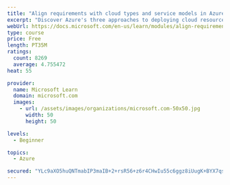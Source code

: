 ```yaml
---
title: "Align requirements with cloud types and service models in Azure"
excerpt: "Discover Azure's three approaches to deploying cloud resources -- public, private, and hybrid -- and learn the difference each makes in your Azure services."
webUrl: https://docs.microsoft.com/en-us/learn/modules/align-requirements-in-azure/
type: course
price: Free
length: PT35M
ratings:
  count: 8269
  average: 4.755472
heat: 55

provider:
  name: Microsoft Learn
  domain: microsoft.com
  images:
    - url: /assets/images/organizations/microsoft.com-50x50.jpg
      width: 50
      height: 50

levels:
  - Beginner

topics:
  - Azure

secured: "YLc9aXO5huQNTmabIP3maIB+2+rsR56+z6r4CHwIu55c6ggz8iUugK+BYX7qsvIoZOieqzuibK6yZQx5g0s2PZ/NoyEsoT6Luq+UB0y1Di1UdjUvkdPOowmnB0Mon1BzjwpbMfAbXYeKI6k0OwTl3lM9XkwR7aleRgg/LzejfP4bN29JjNdhZu3lU01T08trCEK6f7Ia+wazYpyX9mH0yQOzydn6121Jv9g7chPgHav9K7m8VOU7g1FpkL6Tu1ofrgG+WeWX8Cl2VYEBUUp/XCBJp5TmaDyDAavu/Vl1LZGbdKaemoN/Te4DARfcsvEJHdc29zlDxbvC7nvNS04A5elYTt94cLkcrG71q9lqY1bpPp3pwFencaVA/FlT1CQt5Zu030BGGY7hmnMjVMowQDyZQjUDhcw1tDLjnymr4ro=;Hy1mpY+swHWXs4mk/Blqfg=="
---
```


